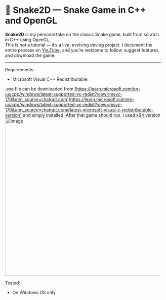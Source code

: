 ﻿# 🐍 Snake2D — Snake Game in C++ and OpenGL

**Snake2D** is my personal take on the classic Snake game, built from scratch in C++ using OpenGL.  
This is not a tutorial — it’s a live, evolving devlog project. I document the entire process on [YouTube](https://www.youtube.com/playlist?list=PL0ihJsga7stVBUiUKi2RhQcPLLUCcEJWz), and you’re welcome to follow, suggest features, and download the game.

---


Requirements:
- Microsoft Visual C++ Redistributable

.exe file can be downloaded from [https://learn.microsoft.com/en-us/cpp/windows/latest-supported-vc-redist?view=msvc-170&utm_source=chatgpt.com](https://learn.microsoft.com/en-us/cpp/windows/latest-supported-vc-redist?view=msvc-170&utm_source=chatgpt.com#latest-microsoft-visual-c-redistributable-version) and simply installed. After that game should run.
I used x64 version
<img width="1208" height="511" alt="image" src="https://github.com/user-attachments/assets/99752b06-e2e8-4aff-9fbd-2c80338f9ba8" />


Tested:
- On Windows OS only
